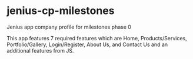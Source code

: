 # jenius-cp-milestones

Jenius app company profile for milestones phase 0

This app features 7 required features which are Home, Products/Services, Portfolio/Gallery, Login/Register, About Us, and Contact Us and an additional features from JS.
